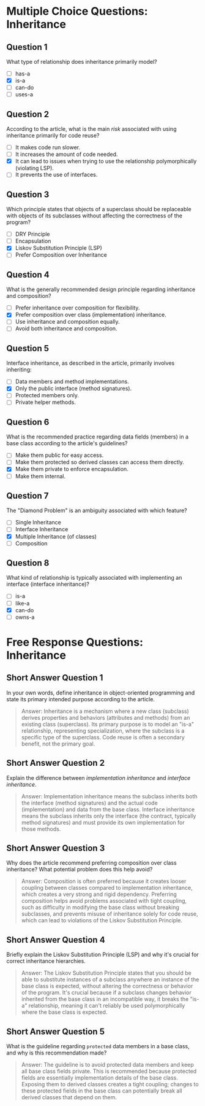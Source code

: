 # Multiple Choice Questions: Inheritance

## Question 1
What type of relationship does inheritance primarily model?
- [ ] has-a
- [x] is-a
- [ ] can-do
- [ ] uses-a

## Question 2
According to the article, what is the main *risk* associated with using inheritance primarily for code reuse?
- [ ] It makes code run slower.
- [ ] It increases the amount of code needed.
- [x] It can lead to issues when trying to use the relationship polymorphically (violating LSP).
- [ ] It prevents the use of interfaces.

## Question 3
Which principle states that objects of a superclass should be replaceable with objects of its subclasses without affecting the correctness of the program?
- [ ] DRY Principle
- [ ] Encapsulation
- [x] Liskov Substitution Principle (LSP)
- [ ] Prefer Composition over Inheritance

## Question 4
What is the generally recommended design principle regarding inheritance and composition?
- [ ] Prefer inheritance over composition for flexibility.
- [x] Prefer composition over class (implementation) inheritance.
- [ ] Use inheritance and composition equally.
- [ ] Avoid both inheritance and composition.

## Question 5
Interface inheritance, as described in the article, primarily involves inheriting:
- [ ] Data members and method implementations.
- [x] Only the public interface (method signatures).
- [ ] Protected members only.
- [ ] Private helper methods.

## Question 6
What is the recommended practice regarding data fields (members) in a base class according to the article's guidelines?
- [ ] Make them public for easy access.
- [ ] Make them protected so derived classes can access them directly.
- [x] Make them private to enforce encapsulation.
- [ ] Make them internal.

## Question 7
The "Diamond Problem" is an ambiguity associated with which feature?
- [ ] Single Inheritance
- [ ] Interface Inheritance
- [x] Multiple Inheritance (of classes)
- [ ] Composition

## Question 8
What kind of relationship is typically associated with implementing an interface (interface inheritance)?
- [ ] is-a
- [ ] like-a
- [x] can-do
- [ ] owns-a

# Free Response Questions: Inheritance

## Short Answer Question 1
In your own words, define inheritance in object-oriented programming and state its primary intended purpose according to the article.
> Answer: Inheritance is a mechanism where a new class (subclass) derives properties and behaviors (attributes and methods) from an existing class (superclass). Its primary purpose is to model an "is-a" relationship, representing specialization, where the subclass is a specific type of the superclass. Code reuse is often a secondary benefit, not the primary goal.

## Short Answer Question 2
Explain the difference between *implementation inheritance* and *interface inheritance*.
> Answer: Implementation inheritance means the subclass inherits both the interface (method signatures) and the actual code (implementation) and data from the base class. Interface inheritance means the subclass inherits only the interface (the contract, typically method signatures) and must provide its own implementation for those methods.

## Short Answer Question 3
Why does the article recommend preferring composition over class inheritance? What potential problem does this help avoid?
> Answer: Composition is often preferred because it creates looser coupling between classes compared to implementation inheritance, which creates a very strong and rigid dependency. Preferring composition helps avoid problems associated with tight coupling, such as difficulty in modifying the base class without breaking subclasses, and prevents misuse of inheritance solely for code reuse, which can lead to violations of the Liskov Substitution Principle.

## Short Answer Question 4
Briefly explain the Liskov Substitution Principle (LSP) and why it's crucial for correct inheritance hierarchies.
> Answer: The Liskov Substitution Principle states that you should be able to substitute instances of a subclass anywhere an instance of the base class is expected, without altering the correctness or behavior of the program. It's crucial because if a subclass changes behavior inherited from the base class in an incompatible way, it breaks the "is-a" relationship, meaning it can't reliably be used polymorphically where the base class is expected.

## Short Answer Question 5
What is the guideline regarding `protected` data members in a base class, and why is this recommendation made?
> Answer: The guideline is to avoid protected data members and keep all base class fields private. This is recommended because protected fields are essentially implementation details of the base class. Exposing them to derived classes creates a tight coupling; changes to these protected fields in the base class can potentially break all derived classes that depend on them.
